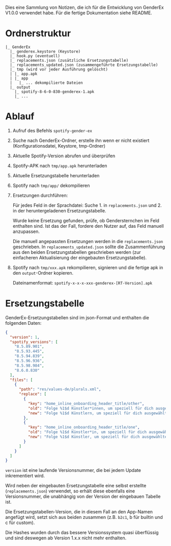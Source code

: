Dies eine Sammlung von Notizen, die ich für die Entwicklung von GenderEx V1.0.0 verwendet habe.
Für die fertige Dokumentation siehe README.

# Ordnerstruktur

```text
|_ GenderEx
  |_ genderex.keystore (Keystore)
  |_ hook.py (eventuell)
  |_ replacements.json (zusätzliche Ersetzungstabelle)
  |_ replacements_updated.json (zusammengeführte Ersetzungstabelle)
  |_ tmp (wird vor jeder Ausführung gelöscht)
  | |_ app.apk
  | |_ app
  |   |_ ... dekompilierte Dateien
  |_ output
    |_ spotify-8-6-0-830-genderex-1.apk
    |_ ...
```

# Ablauf

1. Aufruf des Befehls `spotify-gender-ex`
2. Suche nach GenderEx-Ordner, erstelle ihn wenn er nicht existiert (Konfigurationsdatei, Keystore, tmp-Ordner)
3. Aktuelle Spotify-Version abrufen und überprüfen
4. Spotify-APK nach `tmp/app.apk` herunterladen
5. Aktuelle Ersetzungstabelle herunterladen
6. Spotify nach `tmp/app/` dekompilieren
7. Ersetzungen durchführen:

   Für jedes Feld in der Sprachdatei: Suche 1. in `replacements.json` und 2. in der heruntergeladenen Ersetzungstabelle.

   Wurde keine Ersetzung gefunden, prüfe, ob Gendersternchen im Feld enthalten sind. Ist das der Fall, fordere den
   Nutzer auf, das Feld manuell anzupassen.

   Die manuell angepassten Ersetzungen werden in die `replacements.json` geschrieben. In `replacements_updated.json`
   sollte die Zusammenführung aus den beiden Ersetzungstabellen geschrieben werden (zur einfacheren Aktualisierung der
   eingebauten Ersetzungstabelle).

8. Spotify nach `tmp/xxx.apk` rekompilieren, signieren und die fertige apk in den `output`-Ordner kopieren.

   Dateinamenformat: `spotify-x-x-x-xxx-genderex-[RT-Version].apk`

# Ersetzungstabelle

GenderEx-Ersetzungstabellen sind im json-Format und enthalten die folgenden Daten:

```json
{
  "version": 1,
  "spotify_versions": [
    "8.5.89.901",
    "8.5.93.445",
    "8.5.94.839",
    "8.5.96.936",
    "8.5.98.984",
    "8.6.0.830"
  ],
  "files": [
    {
      "path": "res/values-de/plurals.xml",
      "replace": [
        {
          "key": "home_inline_onboarding_header_title/other",
          "old": "Folge %1$d Künstler*innen, um speziell für dich ausgewählte Musik zu erhalten.",
          "new": "Folge %1$d Künstlern, um speziell für dich ausgewählte Musik zu erhalten."
        },
        {
          "key": "home_inline_onboarding_header_title/one",
          "old": "Folge %1$d Künstler*in, um speziell für dich ausgewählte Musik zu erhalten.",
          "new": "Folge %1$d Künstler, um speziell für dich ausgewählte Musik zu erhalten."
        }
      ]
    }
  ]
}
```

`version` ist eine laufende Versionsnummer, die bei jedem Update inkrementiert wird.

Wird neben der eingebauten Ersetzungstabelle eine selbst erstellte (`replacements.json`) verwendet,
so erhält diese ebenfalls eine Versionsnummer, die unabhängig von der Version der eingebauen Tabelle ist.

Die Ersetzungstabellen-Version, die in diesem Fall an den App-Namen angefügt wird, setzt sich aus beiden
zusammen (z.B. `b2c1`, b für builtin und c für custom).

Die Hashes wurden durch das bessere Versionssystem quasi überflüssig und sind deswegen ab Version 1.x.x
nicht mehr enthalten.
